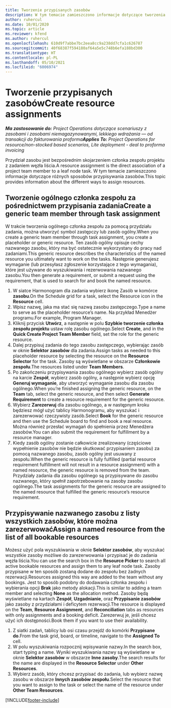 ```yaml
---
title: Tworzenie przypisanych zasobów
description: W tym temacie zamieszczono informacje dotyczące tworzenia ogólnych i nazwanych przydziałów zasobów.
author: ruhercul
ms.date: 10/01/2020
ms.topic: article
ms.reviewer: kfend
ms.author: ruhercul
ms.openlocfilehash: 610d9f7abbe7bc2eea8cc9a238dd7cfa1c626787
ms.sourcegitcommit: 40f68387f594180af64a5e5c748b6efa188bd300
ms.translationtype: HT
ms.contentlocale: pl-PL
ms.lasthandoff: 05/10/2021
ms.locfileid: "6006974"
---
```

# <a name="create-resource-assignments"></a><span data-ttu-id="df3f7-103">Tworzenie przypisanych zasobów</span><span class="sxs-lookup"><span data-stu-id="df3f7-103">Create resource assignments</span></span>

<span data-ttu-id="df3f7-104">_**Ma zastosowanie do:** Project Operations dotyczące scenariuszy z zasobami i zasobami niemagazynowanymi, lekkiego wdrażania — od transakcji do fakturowania proforma_</span><span class="sxs-lookup"><span data-stu-id="df3f7-104">_**Applies To:** Project Operations for resource/non-stocked based scenarios, Lite deployment - deal to proforma invoicing_</span></span>


<span data-ttu-id="df3f7-105">Przydział zasobu jest bezpośrednim skojarzeniem członka zespołu projektu z zadaniem węzła liścia.</span><span class="sxs-lookup"><span data-stu-id="df3f7-105">A resource assignment is the direct association of a project team member to a leaf node task.</span></span> <span data-ttu-id="df3f7-106">W tym temacie zamieszczono informacje dotyczące różnych sposobów przypisywania zasobów.</span><span class="sxs-lookup"><span data-stu-id="df3f7-106">This topic provides information about the different ways to assign resources.</span></span>

## <a name="create-a-generic-team-member-through-task-assignment"></a><span data-ttu-id="df3f7-107">Tworzenie ogólnego członka zespołu za pośrednictwem przypisania zadania</span><span class="sxs-lookup"><span data-stu-id="df3f7-107">Create a generic team member through task assignment</span></span>


<span data-ttu-id="df3f7-108">W trakcie tworzenia ogólnego członka zespołu za pomocą przydziału zadania, można utworzyć symbol zastępczy lub zasób ogólny.</span><span class="sxs-lookup"><span data-stu-id="df3f7-108">When you create a generic team member through task assignment, you create a placeholder or generic resource.</span></span> <span data-ttu-id="df3f7-109">Ten zasób ogólny opisuje cechy nazwanego zasobu, który ma być ostatecznie wykorzystany do pracy nad zadaniami.</span><span class="sxs-lookup"><span data-stu-id="df3f7-109">This generic resource describes the characteristics of the named resource you ultimately want to work on the tasks.</span></span> <span data-ttu-id="df3f7-110">Następnie generujesz wymaganie (lub przesyłasz zgłoszenie korzystające z tego wymagania), które jest używane do wyszukiwania i rezerwowania nazwanego zasobu.</span><span class="sxs-lookup"><span data-stu-id="df3f7-110">You then generate a requirement, or submit a request using the requirement, that is used to search for and book the named resource.</span></span>

1. <span data-ttu-id="df3f7-111">W siatce Harmonogram dla zadania wybierz ikonę Zasób w komórce **zasobu**.</span><span class="sxs-lookup"><span data-stu-id="df3f7-111">On the Schedule grid for a task, select the Resource icon in the **Resource** cell.</span></span>
2. <span data-ttu-id="df3f7-112">Wpisz nazwę, jaka ma stać się nazwą zasobu zastępczego.</span><span class="sxs-lookup"><span data-stu-id="df3f7-112">Type a name to serve as the placeholder resource’s name.</span></span> <span data-ttu-id="df3f7-113">Na przykład Menedżer programu.</span><span class="sxs-lookup"><span data-stu-id="df3f7-113">For example, Program Manager.</span></span>
3. <span data-ttu-id="df3f7-114">Kliknij przycisk **Utwórz**, a następnie w polu **Szybkie tworzenie członka zespołu projektu** ustaw rolę zasobu ogólnego.</span><span class="sxs-lookup"><span data-stu-id="df3f7-114">Select **Create**, and in the **Quick Create Project Team Member** field, set the role for the generic resource.</span></span>
4. <span data-ttu-id="df3f7-115">Dalej przypisuj zadania do tego zasobu zastępczego, wybierając zasób w oknie **Selektor zasobów** dla zadania.</span><span class="sxs-lookup"><span data-stu-id="df3f7-115">Assign tasks as needed to this placeholder resource by selecting the resource on the **Resource Selector** for the task.</span></span> <span data-ttu-id="df3f7-116">Zasoby są wyświetlane w obszarze **Członkowie zespołu**.</span><span class="sxs-lookup"><span data-stu-id="df3f7-116">The resources listed under **Team Members**.</span></span>
5. <span data-ttu-id="df3f7-117">Po zakończeniu przypisywania zasobu ogólnego wybierz zasób ogólny na karcie **Zespół**, wybierz zasób ogólny, a następnie wybierz opcję **Generuj wymaganie**, aby utworzyć wymaganie zasobu dla zasobu ogólnego.</span><span class="sxs-lookup"><span data-stu-id="df3f7-117">When you’re finished assigning the generic resource, on the **Team** tab, select the generic resource, and then select **Generate Requirement** to create a resource requirement for the generic resource.</span></span>
6. <span data-ttu-id="df3f7-118">Wybierz **Zarezerwuj** dla zasobu ogólnego, a w następnym kroku będziesz mógł użyć tablicy Harmonogramu, aby wyszukać i zarezerwować rzeczywisty zasób.</span><span class="sxs-lookup"><span data-stu-id="df3f7-118">Select **Book** for the generic resource and then use the Schedule board to find and book a real resource.</span></span> <span data-ttu-id="df3f7-119">Można również przesłać wymagań do spełnienia przez Menedżera zasobów.</span><span class="sxs-lookup"><span data-stu-id="df3f7-119">You can also submit the requirement for fulfillment by a resource manager.</span></span>
7. <span data-ttu-id="df3f7-120">Kiedy zasób ogólny zostanie całkowicie zrealizowany (częściowe wypełnienie zasobów nie będzie skutkować przypisaniem zasobu) za pomocą nazwanego zasobu, zasób ogólny jest usuwany z zespołu.</span><span class="sxs-lookup"><span data-stu-id="df3f7-120">When the generic resource is fully fulfilled (partial resource requirement fulfillment will not result in a resource assignment) with a named resource, the generic resource is removed from the team.</span></span> <span data-ttu-id="df3f7-121">Przydziały zadania dla zasobu ogólnego są przypisywane do zasobu nazwanego, który spełnił zapotrzebowanie na zasoby zasobu ogólnego.</span><span class="sxs-lookup"><span data-stu-id="df3f7-121">The task assignments for the generic resource are assigned to the named resource that fulfilled the generic resource’s resource requirement.</span></span>

## <a name="assign-a-named-resource-from-the-list-of-all-bookable-resources"></a><span data-ttu-id="df3f7-122">Przypisywanie nazwanego zasobu z listy wszystkich zasobów, które można zarezerwować</span><span class="sxs-lookup"><span data-stu-id="df3f7-122">Assign a named resource from the list of all bookable resources</span></span>

<span data-ttu-id="df3f7-123">Możesz użyć pola wyszukiwania w oknie **Selektor zasobów**, aby wyszukać wszystkie zasoby możliwe do zarezerwowania i przypisać je do zadania węzła liścia.</span><span class="sxs-lookup"><span data-stu-id="df3f7-123">You can use the search box in the **Resource Picker** to search all active bookable resources and assign them to any leaf node task.</span></span> <span data-ttu-id="df3f7-124">Zasoby przypisane w ten sposób zostaną dodane do zespołu bez żadnych rezerwacji.</span><span class="sxs-lookup"><span data-stu-id="df3f7-124">Resources assigned this way are added to the team without any bookings.</span></span> <span data-ttu-id="df3f7-125">Jest to sposób podobny do dodawania członka zespołu i wybierania opcji **Brak** jako metody alokacji.</span><span class="sxs-lookup"><span data-stu-id="df3f7-125">This is similar to adding a team member and selecting **None** as the allocation method.</span></span> <span data-ttu-id="df3f7-126">Zasoby będą wyświetlane na kartach **Zespół**, **Uzgadnianie**, oraz **Przypisanie zasobów** jako zasoby z przydziałami i deficytem rezerwacji.</span><span class="sxs-lookup"><span data-stu-id="df3f7-126">The resource is displayed on the **Team**, **Resource Assignment**, and **Reconciliation** tabs as resources with only assignments and a booking deficit.</span></span> <span data-ttu-id="df3f7-127">Zarezerwuj je, jeśli chcesz użyć ich dostępności.</span><span class="sxs-lookup"><span data-stu-id="df3f7-127">Book them if you want to use their availability.</span></span>

1. <span data-ttu-id="df3f7-128">Z siatki zadań, tablicy lub osi czasu przejdź do komórki **Przypisane do**.</span><span class="sxs-lookup"><span data-stu-id="df3f7-128">From the task grid, board, or timeline, navigate to the **Assigned To** cell.</span></span>
2. <span data-ttu-id="df3f7-129">W polu wyszukiwania rozpocznij wpisywanie nazwy.</span><span class="sxs-lookup"><span data-stu-id="df3f7-129">In the search box, start typing a name.</span></span> <span data-ttu-id="df3f7-130">Wyniki wyszukiwania nazwy są wyświetlane w oknie **Selektor zasobów** w obszarze **Inne zasoby**.</span><span class="sxs-lookup"><span data-stu-id="df3f7-130">The search results for the name are displayed in the **Resource Selector** under **Other Resources**.</span></span>
3. <span data-ttu-id="df3f7-131">Wybierz zasób, który chcesz przypisać do zadania, lub wybierz nazwę zasobu w obszarze **Innych zasobów zespołu**.</span><span class="sxs-lookup"><span data-stu-id="df3f7-131">Select the resource that you want to assign to the task or select the name of the resource under **Other Team Resources**.</span></span>


[!INCLUDE[footer-include](../includes/footer-banner.md)]